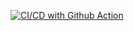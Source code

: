 [![CI/CD with Github Action](https://github.com/andy31405me06/st_nycu_lab4_0611103/actions/workflows/action.yml/badge.svg)](https://github.com/andy31405me06/st_nycu_lab4_0611103/actions/workflows/action.yml)
